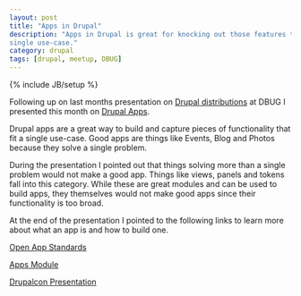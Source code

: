 ```yaml
---
layout: post
title: "Apps in Drupal"
description: "Apps in Drupal is great for knocking out those features that are
single use-case."
category: drupal
tags: [drupal, meetup, DBUG]
---
```

{% include JB/setup %}

Following up on last months presentation on [Drupal distributions](http://a.aronott.com/drupal/distributions-in-drupal) 
at DBUG I presented this month on [Drupal Apps](http://prezi.com/ru-qvlaseye5/drupal-apps/?kw=view-ru-qvlaseye5&rc=ref-37411643).

Drupal apps are a great way to build and capture pieces of functionality that
fit a single use-case. Good apps are things like Events, Blog and Photos
because they solve a single problem.

<!--more-->

During the presentation I pointed out that things solving more than a single
problem would not make a good app. Things like views, panels and tokens fall
into this category. While these are great modules and can be used to build
apps, they themselves would not make good apps since their functionality is
too broad.

At the end of the presentation I pointed to the following links to learn more
about what an app is and how to build one.

[Open App Standards](http://groups.drupal.org/open-app-standard/oas)

[Apps Module](http://drupal.org/project/apps)

[Drupalcon Presentation](http://denver2012.drupal.org/program/sessions/building-drupal-apps-distributions)
